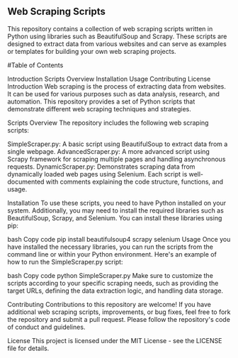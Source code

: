 ## Web Scraping Scripts

This repository contains a collection of web scraping scripts written in Python using libraries such as BeautifulSoup and Scrapy. These scripts are designed to extract data from various websites and can serve as examples or templates for building your own web scraping projects.

#Table of Contents

Introduction
Scripts Overview
Installation
Usage
Contributing
License
Introduction
Web scraping is the process of extracting data from websites. It can be used for various purposes such as data analysis, research, and automation. This repository provides a set of Python scripts that demonstrate different web scraping techniques and strategies.

Scripts Overview
The repository includes the following web scraping scripts:

SimpleScraper.py: A basic script using BeautifulSoup to extract data from a single webpage.
AdvancedScraper.py: A more advanced script using Scrapy framework for scraping multiple pages and handling asynchronous requests.
DynamicScraper.py: Demonstrates scraping data from dynamically loaded web pages using Selenium.
Each script is well-documented with comments explaining the code structure, functions, and usage.

Installation
To use these scripts, you need to have Python installed on your system. Additionally, you may need to install the required libraries such as BeautifulSoup, Scrapy, and Selenium. You can install these libraries using pip:

bash
Copy code
pip install beautifulsoup4 scrapy selenium
Usage
Once you have installed the necessary libraries, you can run the scripts from the command line or within your Python environment. Here's an example of how to run the SimpleScraper.py script:

bash
Copy code
python SimpleScraper.py
Make sure to customize the scripts according to your specific scraping needs, such as providing the target URLs, defining the data extraction logic, and handling data storage.

Contributing
Contributions to this repository are welcome! If you have additional web scraping scripts, improvements, or bug fixes, feel free to fork the repository and submit a pull request. Please follow the repository's code of conduct and guidelines.

License
This project is licensed under the MIT License - see the LICENSE file for details.

